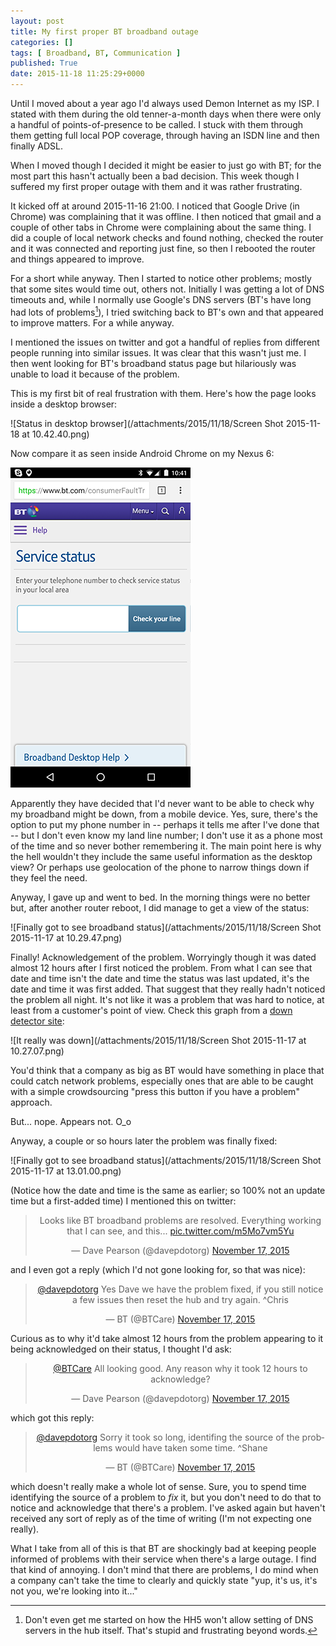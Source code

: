 ```yaml
---
layout: post
title: My first proper BT broadband outage
categories: []
tags: [ Broadband, BT, Communication ]
published: True
date: 2015-11-18 11:25:29+0000
---
```


Until I moved about a year ago I'd always used Demon Internet as my ISP. I
stated with them during the old tenner-a-month days when there were only a
handful of points-of-presence to be called. I stuck with them through them
getting full local POP coverage, through having an ISDN line and then finally
ADSL.

When I moved though I decided it might be easier to just go with BT; for the
most part this hasn't actually been a bad decision. This week though I suffered
my first proper outage with them and it was rather frustrating.

It kicked off at around 2015-11-16 21:00. I noticed that Google Drive (in
Chrome) was complaining that it was offline. I then noticed that gmail and
a couple of other tabs in Chrome were complaining about the same thing. I
did a couple of local network checks and found nothing, checked the router and
it was connected and reporting just fine, so then I rebooted the router and
things appeared to improve.

For a short while anyway. Then I started to notice other problems; mostly that
some sites would time out, others not. Initially I was getting a lot of DNS
timeouts and, while I normally use Google's DNS servers (BT's have long had
lots of problems[^1]), I tried switching back to BT's own and that appeared
to improve matters. For a while anyway.

I mentioned the issues on twitter and got a handful of replies from different
people running into similar issues. It was clear that this wasn't just me. I
then went looking for BT's broadband status page but hilariously was unable
to load it because of the problem.

This is my first bit of real frustration with them. Here's how the page
looks inside a desktop browser:

![Status in desktop browser](/attachments/2015/11/18/Screen Shot 2015-11-18 at 10.42.40.png)

Now compare it as seen inside Android Chrome on my Nexus 6:

![Status on my phone](/attachments/2015/11/18/Screenshot_20151118-104156.png)

Apparently they have decided that I'd never want to be able to check why my
broadband might be down, from a mobile device. Yes, sure, there's the option
to put my phone number in -- perhaps it tells me after I've done that -- but
I don't even know my land line number; I don't use it as a phone most of the
time and so never bother remembering it. The main point here is why the hell
wouldn't they include the same useful information as the desktop view? Or
perhaps use geolocation of the phone to narrow things down if they feel the
need.

Anyway, I gave up and went to bed. In the morning things were no better but,
after another router reboot, I did manage to get a view of the status:

![Finally got to see broadband status](/attachments/2015/11/18/Screen Shot 2015-11-17 at 10.29.47.png)

Finally! Acknowledgement of the problem. Worryingly though it was dated almost
12 hours after I first noticed the problem. From what I can see that date and
time isn't the date and time the status was last updated, it's the date and
time it was first added. That suggest that they really hadn't noticed the
problem all night. It's not like it was a problem that was hard to notice,
at least from a customer's point of view. Check this graph from a [down
detector site](http://downdetector.co.uk/problems/bt-british-telecom):

![It really was down](/attachments/2015/11/18/Screen Shot 2015-11-17 at 10.27.07.png)

You'd think that a company as big as BT would have something in place that could
catch network problems, especially ones that are able to be caught with a simple
crowdsourcing "press this button if you have a problem" approach.

But... nope. Appears not. O_o

Anyway, a couple or so hours later the problem was finally fixed:

![Finally got to see broadband status](/attachments/2015/11/18/Screen Shot 2015-11-17 at 13.01.00.png)

(Notice how the date and time is the same as earlier; so 100% not an update time
but a first-added time) I mentioned this on twitter:

<center>
<blockquote class="twitter-tweet" lang="en"><p lang="en" dir="ltr">Looks like BT broadband problems are resolved. Everything working that I can see, and this... <a href="https://t.co/m5Mo7vm5Yu">pic.twitter.com/m5Mo7vm5Yu</a></p>&mdash; Dave Pearson (@davepdotorg) <a href="https://twitter.com/davepdotorg/status/666602185233440768">November 17, 2015</a></blockquote>
</center>
<script async src="//platform.twitter.com/widgets.js" charset="utf-8"></script>

and I even got a reply (which I'd not gone looking for, so that was nice):

<center>
<blockquote class="twitter-tweet" data-conversation="none" data-cards="hidden" data-partner="tweetdeck"><p lang="en" dir="ltr"><a href="https://twitter.com/davepdotorg">@davepdotorg</a> Yes Dave we have the problem fixed, if you still notice a few issues then reset the hub and try again. ^Chris</p>&mdash; BT (@BTCare) <a href="https://twitter.com/BTCare/status/666642010045050880">November 17, 2015</a></blockquote>
</center>

Curious as to why it'd take almost 12 hours from the problem appearing to it
being acknowledged on their status, I thought I'd ask:

<center>
<blockquote class="twitter-tweet" data-partner="tweetdeck"><p lang="en" dir="ltr"><a href="https://twitter.com/BTCare">@BTCare</a> All looking good. Any reason why it took 12 hours to acknowledge?</p>&mdash; Dave Pearson (@davepdotorg) <a href="https://twitter.com/davepdotorg/status/666642201783480320">November 17, 2015</a></blockquote>
</center>

which got this reply:

<center>
<blockquote class="twitter-tweet" data-partner="tweetdeck"><p lang="en" dir="ltr"><a href="https://twitter.com/davepdotorg">@davepdotorg</a> Sorry it took so long, identifing the source of the problems would have taken some time. ^Shane</p>&mdash; BT (@BTCare) <a href="https://twitter.com/BTCare/status/666666833148268548">November 17, 2015</a></blockquote>
</center>

which doesn't really make a whole lot of sense. Sure, you to spend time
identifying the source of a problem to *fix* it, but you don't need to do that
to notice and acknowledge that there's a problem. I've asked again but
haven't received any sort of reply as of the time of writing (I'm not expecting
one really).

What I take from all of this is that BT are shockingly bad at keeping people
informed of problems with their service when there's a large outage. I find
that kind of annoying. I don't mind that there are problems, I do mind when
a company can't take the time to clearly and quickly state "yup, it's us, it's
not you, we're looking into it..."

[^1]: Don't even get me started on how the HH5 won't allow setting of DNS servers in the hub itself. That's stupid and frustrating beyond words.
